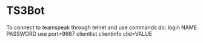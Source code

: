 # TS3Bot

To connect to teamspeak through telnet and use commands do:
login NAME PASSWORD
use port=9987
clientlist
clientinfo clid=VALUE
